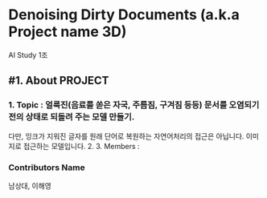 Denoising Dirty Documents (a.k.a Project name 3D)
=================================================
AI Study 1조

## #1. About PROJECT
### 1. __Topic__ : 얼룩진(음료를 쏟은 자국, 주름짐, 구겨짐 등등) 문서를 오염되기 전의 상태로 되돌려 주는 모델 만들기.   
다만, 잉크가 지워진 글자를 원래 단어로 복원하는 자연어처리의 접근은 아닙니다. 이미지로 접근하는 모델입니다.
2. 
3. Members : 
  

### Contributors Name
남상대, 이해영
